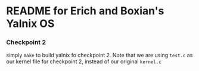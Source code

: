 # README for Erich and Boxian's Yalnix OS

### Checkpoint 2

simply `make` to build yalnix fo checkpoint 2. Note that we are using `test.c` as our kernel file for checkpoint 2, instead of our original `kernel.c`
